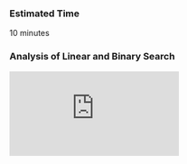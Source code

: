 ### Estimated Time

10 minutes
### Analysis of Linear and Binary Search
<iframe src="https://www.youtube.com/embed/7wUZgTGRB9A" frameborder="0" allow="autoplay; encrypted-media" allowfullscreen></iframe>
